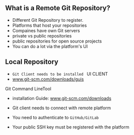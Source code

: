 ## What is a Remote Git Repository?

- Different Git Repository to register. 
- Platforms that host your repositories
- Compaines have own Git servers
- private vs public repositories
- public repositories for open source projects 
- You can do a lot via the platform's UI


## Local Repository

- `Git Client needs to be installed `
          UI CLIENT
- www.git-scm.com/downloads/guis


Git Command LineTool

- installation Guide: www.git-scm.com/downloads



- Git client needs to connect with remote platform
- You need to authenticate to `GitHub/GitLab`
- Your public SSH key must be registered with the platform
